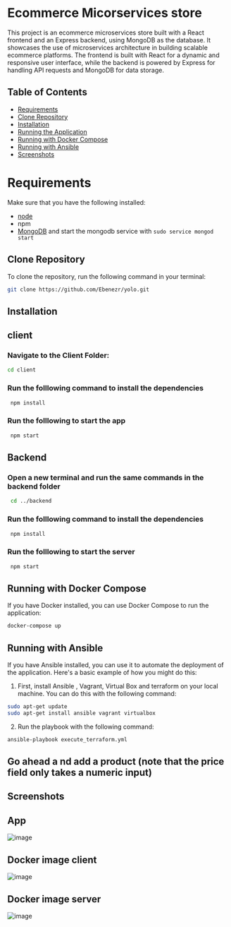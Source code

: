 # Ecommerce Micorservices store

This project is an ecommerce microservices store built with a React frontend and an Express backend, using MongoDB as the database. It showcases the use of microservices architecture in building scalable ecommerce platforms. The frontend is built with React for a dynamic and responsive user interface, while the backend is powered by Express for handling API requests and MongoDB for data storage.

## Table of Contents

- [Requirements](#requirements)
- [Clone Repository](#clone-repository)
- [Installation](#installation)
- [Running the Application](#running-the-application)
- [Running with Docker Compose](#running-with-docker-compose)
- [Running with Ansible](#running-with-ansible)
- [Screenshots](#screenshots)

# Requirements
Make sure that you have the following installed:
- [node](https://www.digitalocean.com/community/tutorials/how-to-install-node-js-on-ubuntu-18-04)
- npm
- [MongoDB](https://docs.mongodb.com/manual/tutorial/install-mongodb-on-ubuntu/) and start the mongodb service with `sudo service mongod start`

## Clone Repository

To clone the repository, run the following command in your terminal:
```bash
git clone https://github.com/Ebenezr/yolo.git
```

## Installation

## client
### Navigate to the Client Folder:
```bash
cd client
```

### Run the folllowing command to install the dependencies
```bash
 npm install
```

### Run the folllowing to start the app
```bash
 npm start
```

## Backend
### Open a new terminal and run the same commands in the backend folder
```bash
 cd ../backend
```
### Run the folllowing command to install the dependencies
```bash
 npm install
```

### Run the folllowing to start the server
```bash
 npm start
 ```

## Running with Docker Compose
If you have Docker installed, you can use Docker Compose to run the application:
```bash
docker-compose up
```

## Running with Ansible

If you have Ansible installed, you can use it to automate the deployment of the application. Here's a basic example of how you might do this:

1. First, install Ansible , Vagrant, Virtual Box and terraform on your local machine. You can do this with the following command:

```bash
sudo apt-get update
sudo apt-get install ansible vagrant virtualbox
```


2. Run the playbook with the following command:
```bash
ansible-playbook execute_terraform.yml
```

 ## Go ahead a nd add a product (note that the price field only takes a numeric input)

## Screenshots
## App
 ![image](https://github.com/Vinge1718/yolo/assets/37300065/400c8e09-3cfd-4904-b030-4f25aa593ed6)

## Docker image client
![image](https://github.com/DannyBen/docker-alpine-mongo/assets/37300065/63aa04e9-0074-4ae1-ab15-c141a72b918c)
## Docker image server
![image](https://github.com/DannyBen/docker-alpine-mongo/assets/37300065/de75aef1-9e6a-4c77-8958-5a7d6ab79a06)
